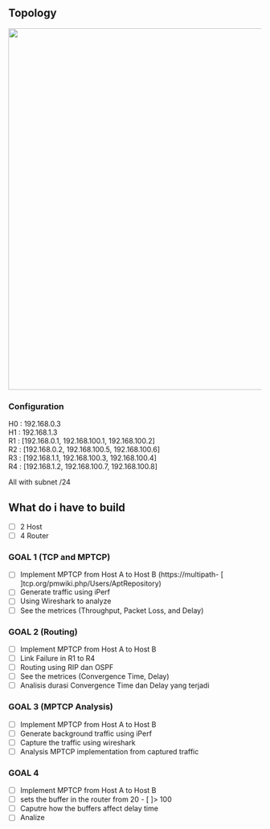 ## Topology
<img src="https://media.discordapp.net/attachments/527433841690804224/838425532751675403/2Q.png" width="720">

### Configuration
H0 : 192.168.0.3  
H1 : 192.168.1.3  
R1 : [192.168.0.1, 192.168.100.1, 192.168.100.2]  
R2 : [192.168.0.2, 192.168.100.5, 192.168.100.6]  
R3 : [192.168.1.1, 192.168.100.3, 192.168.100.4]  
R4 : [192.168.1.2, 192.168.100.7, 192.168.100.8]  

All with subnet /24

## What do i have to build
- [ ] 2 Host
- [ ] 4 Router

### GOAL 1 (TCP and MPTCP)
- [ ] Implement MPTCP from Host A to Host B
  (https://multipath- [ ]tcp.org/pmwiki.php/Users/AptRepository)
- [ ] Generate traffic using iPerf
- [ ] Using Wireshark to analyze
- [ ] See the metrices (Throughput, Packet Loss, and Delay)

### GOAL 2 (Routing)
- [ ] Implement MPTCP from Host A to Host B
- [ ] Link Failure in R1 to R4
- [ ] Routing using RIP dan OSPF
- [ ] See the metrices (Convergence Time, Delay)
- [ ] Analisis durasi Convergence Time dan Delay yang terjadi

### GOAL 3 (MPTCP Analysis)
- [ ] Implement MPTCP from Host A to Host B
- [ ] Generate background traffic using iPerf
- [ ] Capture the traffic using wireshark
- [ ] Analysis MPTCP implementation from captured traffic

### GOAL 4
- [ ] Implement MPTCP from Host A to Host B
- [ ] sets the buffer in the router from 20 - [ ]> 100
- [ ] Caputre how the buffers affect delay time
- [ ] Analize